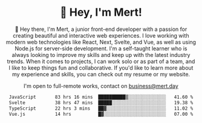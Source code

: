 <div align="center">
  <h1 align="center">👋 Hey, I'm Mert! </h1>
<p>
 🎉 Hey there, I'm Mert, a junior front-end developer with a passion for creating beautiful and interactive web experiences. I love working with modern web technologies like React, Next, Svelte, and Vue, as well as using Node.js for server-side development. I'm a self-taught learner who is always looking to improve my skills and keep up with the latest industry trends. When it comes to projects, I can work solo or as part of a team, and I like to keep things fun and collaborative. If you'd like to learn more about my experience and skills, you can check out my resume or my website.
</p>

  I'm open to full-remote works, contact on [business@mert.day](mailto:business@mert.day) 
  
<!--START_SECTION:waka-->

```txt
JavaScript       83 hrs 16 mins  ██████████▒░░░░░░░░░░░░░░   41.60 %
Svelte           38 hrs 47 mins  █████░░░░░░░░░░░░░░░░░░░░   19.38 %
TypeScript       22 hrs 3 mins   ██▓░░░░░░░░░░░░░░░░░░░░░░   11.02 %
Vue.js           14 hrs          █▓░░░░░░░░░░░░░░░░░░░░░░░   07.00 %
```

<!--END_SECTION:waka-->

<!--
I inspired from https://github.com/noirrs
You can check his page too!

Mert Doğu - Front-end Developer - mert.day
--> 
